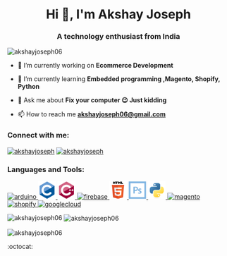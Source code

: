 
<h1 align="center">Hi 👋, I'm Akshay Joseph</h1>
<h3 align="center">A technology  enthusiast from India</h3>

<p align="left"> <img src="https://komarev.com/ghpvc/?username=akshayjoseph06&label=Profile%20views&color=0e75b6&style=flat" alt="akshayjoseph06" /> </p>

- 🔭 I’m currently working on **Ecommerce Development**

- 🌱 I’m currently learning **Embedded programming ,Magento, Shopify, Python**

- 💬 Ask me about **Fix your computer 😉 Just kidding**

- 📫 How to reach me **akshayjoseph06@gmail.com**

<h3 align="left">Connect with me:</h3>
<p align="left">
<a href="https://linkedin.com/in/akshayjoseph06" target="blank"><img align="center" src="https://cdn.worldvectorlogo.com/logos/linkedin-icon-2.svg" alt="akshayjoseph" height="30" width="40" /></a>
<a href="https://instagram.com/five_volt_player" target="blank"><img align="center" src="https://cdn.worldvectorlogo.com/logos/instagram-5.svg" alt="akshayjoseph" height="30" width="40" /></a>
</p>

<h3 align="left">Languages and Tools:</h3>
<p align="left"> <a href="https://www.arduino.cc/" target="_blank"> <img src="https://cdn.worldvectorlogo.com/logos/arduino-1.svg" alt="arduino" width="40" height="40"/> </a> <a href="https://www.cprogramming.com/" target="_blank"> <img src="https://raw.githubusercontent.com/devicons/devicon/master/icons/c/c-original.svg" alt="c" width="40" height="40"/> </a> <a href="https://www.w3schools.com/cpp/" target="_blank"> <img src="https://raw.githubusercontent.com/devicons/devicon/master/icons/cplusplus/cplusplus-original.svg" alt="cplusplus" width="40" height="40"/> </a> <a href="https://firebase.google.com/" target="_blank"> <img src="https://www.vectorlogo.zone/logos/firebase/firebase-icon.svg" alt="firebase" width="40" height="40"/> </a> <a href="https://www.w3.org/html/" target="_blank"> <img src="https://raw.githubusercontent.com/devicons/devicon/master/icons/html5/html5-original-wordmark.svg" alt="html5" width="40" height="40"/> </a> <a href="https://www.photoshop.com/en" target="_blank"> <img src="https://raw.githubusercontent.com/devicons/devicon/master/icons/photoshop/photoshop-line.svg" alt="photoshop" width="40" height="40"/> </a> <a href="https://www.python.org" target="_blank"> <img src="https://raw.githubusercontent.com/devicons/devicon/master/icons/python/python-original.svg" alt="python" width="40" height="40"/> </a>  <a href="https://business.adobe.com/products/magento/magento-commerce.html" target="_blank"> <img src="https://cdn.worldvectorlogo.com/logos/magento-2.svg" alt="magento" width="40" height="40"/> </a> <a href="https://www.shopify.in/" target="_blank"> <img src="https://cdn.worldvectorlogo.com/logos/shopify.svg" alt="shopify" width="40" height="40"/> </a>
  <a href="http://cloud.google.com/" target="_blank"> <img src="https://cdn.worldvectorlogo.com/logos/google-cloud-1.svg" alt="googlecloud" width="40" height="40"/> </a>

</p>

<p><img align="left" src="https://github-readme-stats.vercel.app/api/top-langs?username=akshayjoseph06&show_icons=true&locale=en&layout=compact" alt="akshayjoseph06" /></p>

<p>&nbsp;<img align="center" src="https://github-readme-stats.vercel.app/api?username=akshayjoseph06&show_icons=true&locale=en" alt="akshayjoseph06" /></p>

<p><img align="center" src="https://github-readme-streak-stats.herokuapp.com/?user=akshayjoseph06&" alt="akshayjoseph06" /></p>



:octocat:
